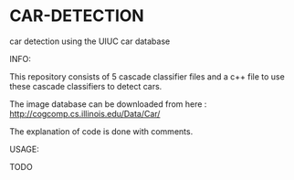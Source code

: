 CAR-DETECTION
=============

car detection using the UIUC car database

INFO:


This repository consists of 5 cascade classifier files and a c++ file to use these cascade classifiers to detect cars.

The image database can be downloaded from here : http://cogcomp.cs.illinois.edu/Data/Car/

The explanation of code is done with comments.



USAGE:


TODO



